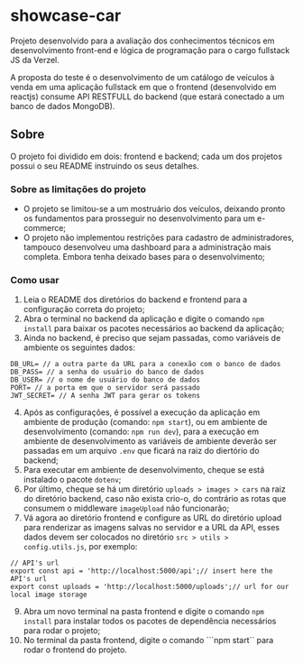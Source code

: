 # showcase-car

Projeto desenvolvido para a avaliação dos conhecimentos técnicos em desenvolvimento front-end e lógica de programação para o cargo fullstack JS da Verzel.

A proposta do teste é o desenvolvimento de um catálogo de veículos à venda em uma aplicação fullstack em que o frontend (desenvolvido em reactjs) consume API RESTFULL do backend (que estará conectado a um banco de dados MongoDB).

## Sobre

O projeto foi dividido em dois: frontend e backend; cada um dos projetos possui o seu README instruindo os seus detalhes.

### Sobre as limitações do projeto

- O projeto se limitou-se a um mostruário dos veículos, deixando pronto os fundamentos para prosseguir no desenvolvimento para um e-commerce;
- O projeto não implementou restrições para cadastro de administradores, tampouco desenvolveu uma dashboard para a administração mais completa. Embora tenha deixado bases para o desenvolvimento;

### Como usar

1. Leia o README dos diretórios do backend e frontend para a configuração correta do projeto;
2. Abra o terminal no backend da aplicação e digite o comando ``npm install`` para baixar os pacotes necessários ao backend da aplicação;
3. Ainda no backend, é preciso que sejam passadas, como variáveis de ambiente os seguintes dados:
````
DB_URL= // a outra parte da URL para a conexão com o banco de dados
DB_PASS= // a senha do usuário do banco de dados
DB_USER= // o nome de usuário do banco de dados
PORT= // a porta em que o servidor será passado
JWT_SECRET= // A senha JWT para gerar os tokens
````
4. Após as configurações, é possível a execução da aplicação em ambiente de produção (comando: `npm start`), ou em ambiente de desenvolvimento (comando: `npm run dev`), para a execução em ambiente de desenvolvimento as variáveis de ambiente deverão ser passadas em um arquivo ``.env`` que ficará na raiz do diertório do backend;
5. Para executar em ambiente de desenvolvimento, cheque se está instalado o pacote ``dotenv``;
7. Por último, cheque se há um diretório ``uploads > images > cars`` na raiz do diretório backend, caso não exista crio-o, do contrário as rotas que consumem o middleware ``imageUpload`` não funcionarão;
8. Vá agora ao diretório frontend e configure as URL do diretório upload para renderizar as imagens salvas no servidor e a URL da API, esses dados devem ser colocados no diretório ``src > utils > config.utils.js``, por exemplo:
```
// API's url
export const api = 'http://localhost:5000/api';// insert here the API's url
export const uploads = 'http://localhost:5000/uploads';// url for our local image storage

```
9. Abra um novo terminal na pasta frontend e digite o comando ``npm install`` para instalar todos os pacotes de dependência necessários para rodar o projeto;
10. No terminal da pasta frontend, digite o comando ```npm start`` para rodar o frontend do projeto.
